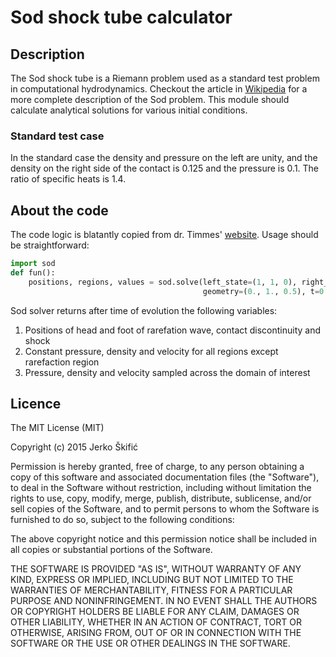 # Sod shock tube calculator

## Description
The Sod shock tube is a Riemann problem used as a standard test problem in computational hydrodynamics. 
Checkout the article in [Wikipedia](http://en.wikipedia.org/wiki/Sod_shock_tube)
for a more complete description of the Sod problem.
This module should calculate analytical solutions for various initial conditions.

### Standard test case
In the standard case the density and pressure on the left are unity, 
and the density on the right side of the contact is 0.125 and the pressure is 0.1. 
The ratio of specific heats is 1.4. 


## About the code
The code logic is blatantly copied from dr. Timmes' [website](http://cococubed.asu.edu/code_pages/exact_riemann.shtml).
Usage should be straightforward:
```python
import sod
def fun():
    positions, regions, values = sod.solve(left_state=(1, 1, 0), right_state=(0.1, 0.125, 0.),
                                           geometry=(0., 1., 0.5), t=0.2, gamma=1.4, npts=500)
```
Sod solver returns after time of evolution the following variables:
1. Positions of head and foot of rarefation wave, contact discontinuity and shock
2. Constant pressure, density and velocity for all regions except rarefaction region
3. Pressure, density and velocity sampled across the domain of interest

## Licence

The MIT License (MIT)

Copyright (c) 2015 Jerko Škifić

Permission is hereby granted, free of charge, to any person obtaining a copy
of this software and associated documentation files (the "Software"), to deal
in the Software without restriction, including without limitation the rights
to use, copy, modify, merge, publish, distribute, sublicense, and/or sell
copies of the Software, and to permit persons to whom the Software is
furnished to do so, subject to the following conditions:

The above copyright notice and this permission notice shall be included in all
copies or substantial portions of the Software.

THE SOFTWARE IS PROVIDED "AS IS", WITHOUT WARRANTY OF ANY KIND, EXPRESS OR
IMPLIED, INCLUDING BUT NOT LIMITED TO THE WARRANTIES OF MERCHANTABILITY,
FITNESS FOR A PARTICULAR PURPOSE AND NONINFRINGEMENT. IN NO EVENT SHALL THE
AUTHORS OR COPYRIGHT HOLDERS BE LIABLE FOR ANY CLAIM, DAMAGES OR OTHER
LIABILITY, WHETHER IN AN ACTION OF CONTRACT, TORT OR OTHERWISE, ARISING FROM,
OUT OF OR IN CONNECTION WITH THE SOFTWARE OR THE USE OR OTHER DEALINGS IN THE
SOFTWARE.